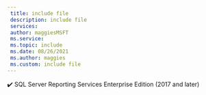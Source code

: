 ```yaml
---
 title: include file
 description: include file
 services: 
 author: maggiesMSFT
 ms.service: 
 ms.topic: include
 ms.date: 08/26/2021
 ms.author: maggies
 ms.custom: include file
---
```



✔️ SQL Server Reporting Services Enterprise Edition (2017 and later)
